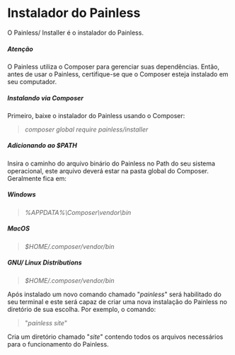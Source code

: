 # Instalador do Painless

O Painless/ Installer é o instalador do Painless.

##### Atenção
O Painless utiliza o Composer para gerenciar suas dependências. Então, antes de usar o Painless, certifique-se que o Composer esteja instalado em seu computador.

##### Instalando via Composer

Primeiro, baixe o instalador do Painless usando o Composer:

> _composer global require painless/installer_

##### Adicionando ao $PATH
Insira o caminho do arquivo binário do Painless no Path do seu sistema operacional, este arquivo deverá estar na pasta global do Composer. Geralmente fica em:

##### Windows
> _%APPDATA%\Composer\vendor\bin_

##### MacOS
> _$HOME/.composer/vendor/bin_

##### GNU/ Linux Distributions
> _$HOME/.composer/vendor/bin_

Após instalado um novo comando chamado "*painless*" será habilitado do seu terminal e este será capaz de criar uma nova instalação do Painless no diretório de sua escolha. Por exemplo, o comando:

> "_painless site_"

Cria um diretório chamado "*site*" contendo todos os arquivos necessários para o funcionamento do Painless.